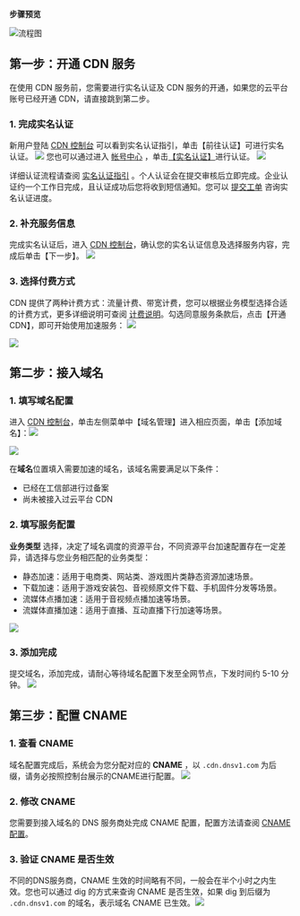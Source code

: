 **步骤预览**

![流程图](http://imgcache.tcecqpoc.fsphere.cn/image/mc.qcloudimg.com/static/img/f226c2d0655ce65f25bca945082f7760/quick-start-9.png)
## 第一步：开通 CDN 服务
在使用 CDN 服务前，您需要进行实名认证及 CDN 服务的开通，如果您的云平台账号已经开通 CDN，请直接跳到第二步。
### 1.  完成实名认证
新用户登陆 [CDN 控制台](http://console.tcecqpoc.fsphere.cn/cdn) 可以看到实名认证指引，单击【前往认证】可进行实名认证。
![](http://imgcache.tcecqpoc.fsphere.cn/image/mc.qcloudimg.com/static/img/e14455b30cd0eed3fe2baf1570de79b3/scd-start1.png)
您也可以通过进入 [帐号中心](http://console.tcecqpoc.fsphere.cn/developer) ，单击[【实名认证】](http://console.tcecqpoc.fsphere.cn/developer?to=auth)进行认证。
![](http://imgcache.tcecqpoc.fsphere.cn/image/mc.qcloudimg.com/static/img/2262db4f8e878f5a48ea08235471b4ce/quick-start1.png)

详细认证流程请查阅 [实名认证指引](/doc/product/378/3629) 。个人认证会在提交审核后立即完成。企业认证约一个工作日完成，且认证成功后您将收到短信通知。您可以 [提交工单](http://console.tcecqpoc.fsphere.cn/workorder/category/create?level1_id=1&level2_id=41&level1_name=%E5%85%AC%E5%85%B1%E5%9F%BA%E7%A1%80%E7%B1%BB%E9%97%AE%E9%A2%98&level2_name=%E8%B4%A6%E5%8F%B7%E7%B1%BB) 咨询实名认证进度。

### 2.  补充服务信息
完成实名认证后，进入 [CDN 控制台](http://console.tcecqpoc.fsphere.cn/cdn)，确认您的实名认证信息及选择服务内容，完成后单击【下一步】。
![](http://imgcache.tcecqpoc.fsphere.cn/image/mc.qcloudimg.com/static/img/db1388f2724695e322696c89b81903d5/scd-start2.png)
### 3.  选择付费方式
CDN 提供了两种计费方式：流量计费、带宽计费，您可以根据业务模型选择合适的计费方式，更多详细说明可查阅 [计费说明](/doc/product/228/2949)。勾选同意服务条款后，点击【开通CDN】，即可开始使用加速服务：
![](http://imgcache.tcecqpoc.fsphere.cn/image/mc.qcloudimg.com/static/img/75df2cc85f9940f7578911581fe1e702/scd-start3.png)

![](http://imgcache.tcecqpoc.fsphere.cn/image/mc.qcloudimg.com/static/img/89f36ca7562cd32f355a2db0321fbdfb/quick-start2.png)

## 第二步：接入域名
### 1.  填写域名配置

进入 [CDN 控制台](http://console.tcecqpoc.fsphere.cn/cdn)，单击左侧菜单中【域名管理】进入相应页面，单击【添加域名】：![](http://imgcache.tcecqpoc.fsphere.cn/image/mc.qcloudimg.com/static/img/7849d4778244eaba85d2b81480ecee9f/quick-start3.png)

![](http://imgcache.tcecqpoc.fsphere.cn/image/mc.qcloudimg.com/static/img/318ca41e92c16ed3eb65012236bd79dd/quick-start4.png)

在**域名**位置填入需要加速的域名，该域名需要满足以下条件：

+ 已经在工信部进行过备案
+ 尚未被接入过云平台 CDN

### 2.  填写服务配置

**业务类型** 选择，决定了域名调度的资源平台，不同资源平台加速配置存在一定差异，请选择与您业务相匹配的业务类型：

- 静态加速：适用于电商类、网站类、游戏图片类静态资源加速场景。
- 下载加速：适用于游戏安装包、音视频原文件下载、手机固件分发等场景。
- 流媒体点播加速：适用于音视频点播加速等场景。
- 流媒体直播加速：适用于直播、互动直播下行加速等场景。

![](http://imgcache.tcecqpoc.fsphere.cn/image/mc.qcloudimg.com/static/img/2bb58acd03849e5bd3e73a77d2720e4f/quick-start5.png)

### 3.  添加完成

提交域名，添加完成，请耐心等待域名配置下发至全网节点，下发时间约 5-10 分钟。
![](http://imgcache.tcecqpoc.fsphere.cn/image/mc.qcloudimg.com/static/img/0ce15f2648f3f007ac797a10af9c398b/quick-start7.png)

## 第三步：配置 CNAME
### 1.  查看  CNAME

域名配置完成后，系统会为您分配对应的 **CNAME** ，以 ```.cdn.dnsv1.com``` 为后缀，请务必按照控制台展示的CNAME进行配置。
![](http://imgcache.tcecqpoc.fsphere.cn/image/mc.qcloudimg.com/static/img/4d51b1462b89007a158d298babc9f857/quick-start-8.png)

### 2.  修改 CNAME

您需要到接入域名的 DNS 服务商处完成 CNAME 配置，配置方法请查阅 [CNAME 配置](/doc/product/228/3121)。

### 3.  验证 CNAME 是否生效

不同的DNS服务商，CNAME 生效的时间略有不同，一般会在半个小时之内生效。您也可以通过 dig 的方式来查询 CNAME 是否生效，如果 dig 到后缀为 ```.cdn.dnsv1.com``` 的域名，表示域名 CNAME 已生效。![](http://imgcache.tcecqpoc.fsphere.cn/image/mc.qcloudimg.com/static/img/58b59d06794267f8aec28b8086ebc07d/quick-start10.png)